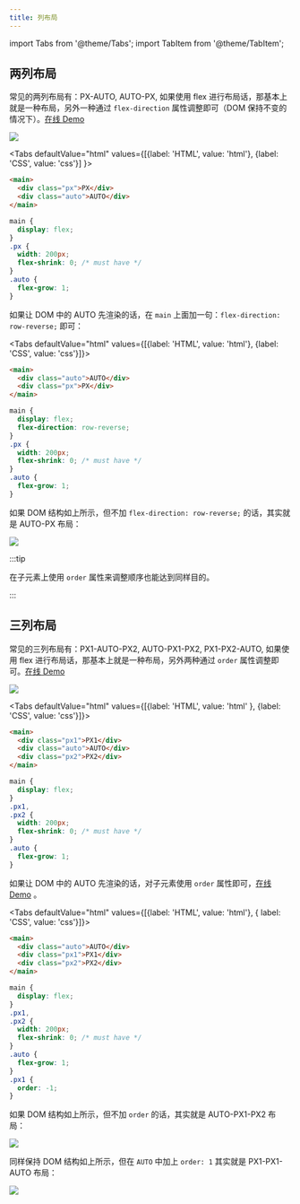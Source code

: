 ```yaml
---
title: 列布局
---
```


import Tabs from '@theme/Tabs'; import TabItem from '@theme/TabItem';

## 两列布局

常见的两列布局有：PX-AUTO, AUTO-PX, 如果使用 flex 进行布局话，那基本上就是一种布局，另外一种通过 `flex-direction` 属性调整即可（DOM 保持不变的情况下）。[在线 Demo](https://codepen.io/muwenzi/pen/WqywJr)

<img src='https://cosmos-x.oss-cn-hangzhou.aliyuncs.com/NGgZLD.jpg'/>

<Tabs defaultValue="html" values={[{label: 'HTML', value: 'html'}, {label: 'CSS', value: 'css'}] }>

<TabItem value="html">

```html
<main>
  <div class="px">PX</div>
  <div class="auto">AUTO</div>
</main>
```

</TabItem>
<TabItem value="css">

```css
main {
  display: flex;
}
.px {
  width: 200px;
  flex-shrink: 0; /* must have */
}
.auto {
  flex-grow: 1;
}
```

</TabItem>
</Tabs>

如果让 DOM 中的 AUTO 先渲染的话，在 `main` 上面加一句：`flex-direction: row-reverse;` 即可：

<Tabs defaultValue="html" values={[{label: 'HTML', value: 'html'}, {label: 'CSS', value: 'css'}]}>

<TabItem value="html">

```html
<main>
  <div class="auto">AUTO</div>
  <div class="px">PX</div>
</main>
```

</TabItem>
<TabItem value="css">

```css
main {
  display: flex;
  flex-direction: row-reverse;
}
.px {
  width: 200px;
  flex-shrink: 0; /* must have */
}
.auto {
  flex-grow: 1;
}
```

</TabItem>
</Tabs>

如果 DOM 结构如上所示，但不加 `flex-direction: row-reverse;` 的话，其实就是 AUTO-PX 布局：

<img src='https://cosmos-x.oss-cn-hangzhou.aliyuncs.com/83imG8.jpg'/>

:::tip

在子元素上使用 `order` 属性来调整顺序也能达到同样目的。

:::

## 三列布局

常见的三列布局有：PX1-AUTO-PX2, AUTO-PX1-PX2, PX1-PX2-AUTO, 如果使用 flex 进行布局话，那基本上就是一种布局，另外两种通过 `order` 属性调整即可。[在线 Demo](https://codepen.io/muwenzi/pen/xozVoa)

<img src='https://cosmos-x.oss-cn-hangzhou.aliyuncs.com/ema3ul.jpg'/>

<Tabs defaultValue="html" values={[{label: 'HTML', value: 'html' }, {label: 'CSS', value: 'css'}]}>

<TabItem value="html">

```html
<main>
  <div class="px1">PX1</div>
  <div class="auto">AUTO</div>
  <div class="px2">PX2</div>
</main>
```

</TabItem>
<TabItem value="css">

```css
main {
  display: flex;
}
.px1,
.px2 {
  width: 200px;
  flex-shrink: 0; /* must have */
}
.auto {
  flex-grow: 1;
}
```

</TabItem>
</Tabs>

如果让 DOM 中的 AUTO 先渲染的话，对子元素使用 `order` 属性即可，[在线 Demo](https://codepen.io/muwenzi/pen/BgVzyK) 。

<Tabs defaultValue="html" values={[{label: 'HTML', value: 'html'}, { label: 'CSS', value: 'css'}]}>

<TabItem value="html">

```html
<main>
  <div class="auto">AUTO</div>
  <div class="px1">PX1</div>
  <div class="px2">PX2</div>
</main>
```

</TabItem>
<TabItem value="css">

```css
main {
  display: flex;
}
.px1,
.px2 {
  width: 200px;
  flex-shrink: 0; /* must have */
}
.auto {
  flex-grow: 1;
}
.px1 {
  order: -1;
}
```

</TabItem>
</Tabs>

如果 DOM 结构如上所示，但不加 `order` 的话，其实就是 AUTO-PX1-PX2 布局：

<img src='https://cosmos-x.oss-cn-hangzhou.aliyuncs.com/dltsZx.jpg'/>

同样保持 DOM 结构如上所示，但在 `AUTO` 中加上 `order: 1` 其实就是 PX1-PX1-AUTO 布局：

<img src='https://cosmos-x.oss-cn-hangzhou.aliyuncs.com/H8SZ3y.jpg'/>
